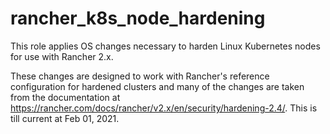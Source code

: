 rancher_k8s_node_hardening
==========================

This role applies OS changes necessary to harden Linux Kubernetes nodes for use with Rancher 2.x.

These changes are designed to work with Rancher's reference configuration for hardened clusters and many of the changes are taken from the documentation at https://rancher.com/docs/rancher/v2.x/en/security/hardening-2.4/. This is till current at Feb 01, 2021.
